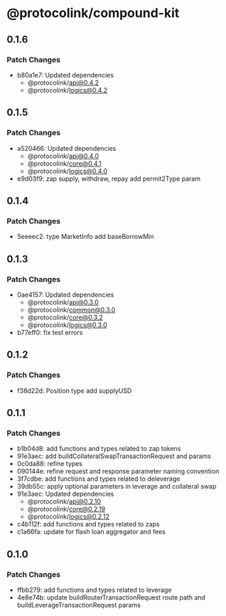 # @protocolink/compound-kit

## 0.1.6

### Patch Changes

- b80a1e7: Updated dependencies
  - @protocolink/api@0.4.2
  - @protocolink/logics@0.4.2

## 0.1.5

### Patch Changes

- a520466: Updated dependencies
  - @protocolink/api@0.4.0
  - @protocolink/core@0.4.1
  - @protocolink/logics@0.4.0
- e9d03f9: zap supply, withdraw, repay add permit2Type param

## 0.1.4

### Patch Changes

- 5eeeec2: type MarketInfo add baseBorrowMin

## 0.1.3

### Patch Changes

- 0ae4157: Updated dependencies
  - @protocolink/api@0.3.0
  - @protocolink/common@0.3.0
  - @protocolink/core@0.3.2
  - @protocolink/logics@0.3.0
- b77eff0: fix test errors

## 0.1.2

### Patch Changes

- f38d22d: Position type add supplyUSD

## 0.1.1

### Patch Changes

- b1b04d8: add functions and types related to zap tokens
- 91e3aec: add buildCollateralSwapTransactionRequest and params
- 0c0da88: refine types
- 090144e: refine request and response parameter naming convention
- 3f7cdbe: add functions and types related to deleverage
- 39db55c: apply optional parameters in leverage and collateral swap
- 91e3aec: Updated dependencies
  - @protocolink/api@0.2.10
  - @protocolink/core@0.2.19
  - @protocolink/logics@0.2.12
- c4b112f: add functions and types related to zaps
- c1a66fa: update for flash loan aggregator and fees

## 0.1.0

### Patch Changes

- ffbb279: add functions and types related to leverage
- 4e8e74b: update buildRouterTransactionRequest route path and buildLeverageTransactionRequest params
